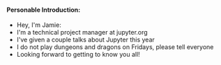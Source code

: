 #### Personable Introduction:

+ Hey, I'm Jamie:
+ I'm a technical project manager at jupyter.org
+ I've given a couple talks about Jupyter this year
+ I do not play dungeons and dragons on Fridays, please tell everyone
+ Looking forward to getting to know you all!
